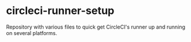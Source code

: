 # circleci-runner-setup
Repository with various files to quick get CircleCI's runner up and running on several platforms.
